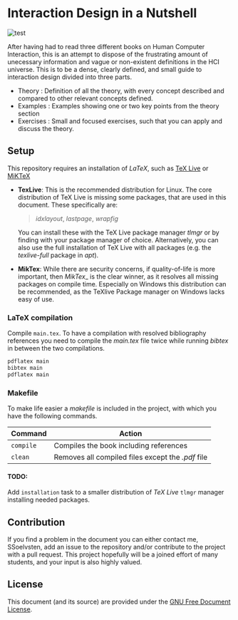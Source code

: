# Interaction Design in a Nutshell
![test](https://github.com/SSoelvsten/Interaction_Design_in_a_Nutshell/workflows/test/badge.svg?branch=main)

After having had to read three different books on Human Computer Interaction,
this is an attempt to dispose of the frustrating amount of unecessary
information and vague or non-existent definitions in the HCI universe. This is
to be a dense, clearly defined, and small guide to interaction design divided
into three parts.

- Theory : Definition of all the theory, with every concept described and
  compared to other relevant concepts defined.
- Examples : Examples showing one or two key points from the theory section
- Exercises : Small and focused exercises, such that you can apply and discuss
  the theory.


## Setup
This repository requires an installation of _LaTeX_, such as [TeX
Live](https://tug.org/texlive/) or [MiKTeX](https://miktex.org/)

  - **TexLive**: This is the recommended distribution for Linux. The core
    distribution of TeX Live is missing some packages, that are used in this
    document. These specifically are:

    > _idxlayout_, _lastpage_, _wrapfig_

    You can install these with the TeX Live package manager _tlmgr_ or by
    finding with your package manager of choice. Alternatively, you can also use
    the full installation of TeX Live with all packages (e.g. the _texlive-full_
    package in _apt_).

  - **MikTex**: While there are security concerns, if quality-of-life is more
    important, then _MikTex__ is the clear winner, as it resolves all missing
    packages on compile time. Especially on Windows this distribution can be
    recommended, as the TeXlive Package manager on Windows lacks easy of use.

### LaTeX compilation
Compile `main.tex`. To have a compilation with resolved bibliography references
you need to compile the _main.tex_ file twice while running _bibtex_ in between
the two compilations.

```bash
pdflatex main
bibtex main
pdflatex main
```

### Makefile
To make life easier a _makefile_ is included in the project, with which you have
the following commands.

| Command   | Action                                            |
|-----------|---------------------------------------------------|
| `compile` | Compiles the book including references            |
| `clean`   | Removes all compiled files except the _.pdf_ file |

#### TODO:
Add `installation` task to a smaller distribution of _TeX Live_ `tlmgr` manager
installing needed packages.


## Contribution
If you find a problem in the document you can either contact me, SSoelvsten, add
an issue to the repository and/or contribute to the project with a pull request.
This project hopefully will be a joined effort of many students, and your input
is also highly valued.


## License
This document (and its source) are provided under the [GNU Free Document License](/LICENSE.md).
